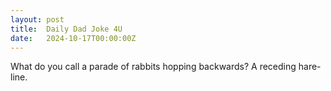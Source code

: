 ```yaml
---
layout: post
title:  Daily Dad Joke 4U
date:   2024-10-17T00:00:00Z
---
```

What do you call a parade of rabbits hopping backwards? A receding hare-line.
